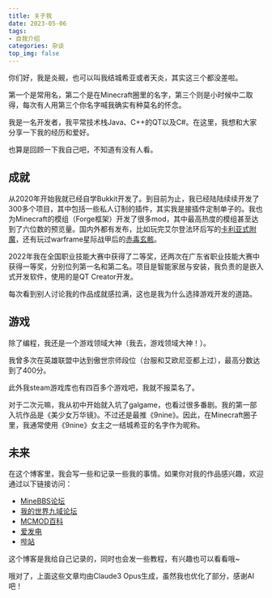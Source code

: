 ```yaml
---
title: 关于我
date: 2023-05-06
tags: 
- 自我介绍
categories: 杂谈
top_img: false
---
```


你们好，我是炎觋，也可以叫我结城希亚或者天炎，其实这三个都没差啦。

第一个是常用名，第二个是在Minecraft圈里的名字，第三个则是小时候中二取得，每次有人用第三个你名字喊我确实有种莫名的怀念。

我是一名开发者，我平常技术栈Java、C++的QT以及C#。在这里，我想和大家分享一下我的经历和爱好。

也算是回顾一下我自己吧，不知道有没有人看。

## 成就

从2020年开始我就已经自学Bukkit开发了。到目前为止，我已经陆陆续续开发了300多个项目，其中包括一些私人订制的插件，其实我是接插件定制单子的。我也为Minecraft的模组（Forge框架）开发了很多mod，其中最高热度的模组甚至达到了六位数的预览量。国内外都有发布，比如玩完艾尔登法环后写的[卡利亚式附魔](https://www.mcmod.cn/class/6247.html)，还有玩过warframe星际战甲后的[赤毒玄骸](https://www.mcmod.cn/class/14140.html)。

2022年我在全国职业技能大赛中获得了二等奖，还两次在广东省职业技能大赛中获得一等奖，分别位列第一名和第二名。项目是智能家居与安装，我负责的是嵌入式开发软件，使用的是QT Creator开发。

每次看到别人讨论我的作品成就感拉满，这也是我为什么选择游戏开发的道路。

## 游戏

除了编程，我还是一个游戏领域大神（我去，游戏领域大神！）。

我曾多次在英雄联盟中达到傲世宗师段位（台服和艾欧尼亚都上过），最高分数达到了400分。

此外我steam游戏库也有四百多个游戏吧，我就不报菜名了。

对于二次元嘛，我从初中开始就入坑了galgame，也看过很多番剧。我的第一部入坑作品是《美少女万华镜》。不过还是最推《9nine》。因此，在Minecraft圈子里，我通常使用《9nine》女主之一结城希亚的名字作为昵称。

## 未来

在这个博客里，我会写一些和记录一些我的事情。如果你对我的作品感兴趣，欢迎通过以下链接访问：

- [MineBBS论坛](https://www.minebbs.com/members/87833/#resources)
- [我的世界九域论坛](https://bbs.mc9y.net/members/6671/#resources)
- [MCMOD百科](https://center.mcmod.cn/30419/)
- [爱发电](https://afdian.net/a/roinflam)
- [哔站](https://space.bilibili.com/285030707/#/)

这个博客是我给自己记录的，同时也会发一些教程，有兴趣也可以看看哦~

哦对了，上面这些文章均由Claude3 Opus生成，虽然我也优化了部分，感谢AI吧！
